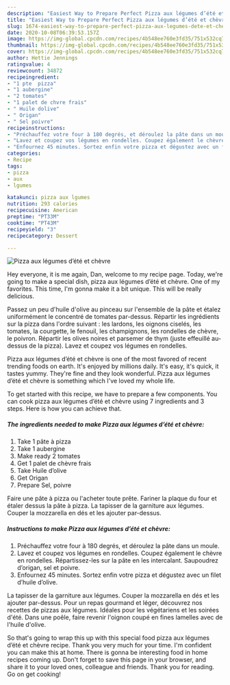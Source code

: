 ```yaml
---
description: "Easiest Way to Prepare Perfect Pizza aux légumes d’été et chèvre"
title: "Easiest Way to Prepare Perfect Pizza aux légumes d’été et chèvre"
slug: 1674-easiest-way-to-prepare-perfect-pizza-aux-legumes-dete-et-chevre
date: 2020-10-08T06:39:53.157Z
image: https://img-global.cpcdn.com/recipes/4b548ee760e3fd35/751x532cq70/pizza-aux-legumes-dete-et-chevre-photo-principale-de-la-recette.jpg
thumbnail: https://img-global.cpcdn.com/recipes/4b548ee760e3fd35/751x532cq70/pizza-aux-legumes-dete-et-chevre-photo-principale-de-la-recette.jpg
cover: https://img-global.cpcdn.com/recipes/4b548ee760e3fd35/751x532cq70/pizza-aux-legumes-dete-et-chevre-photo-principale-de-la-recette.jpg
author: Hettie Jennings
ratingvalue: 4
reviewcount: 34872
recipeingredient:
- "1 pte  pizza"
- "1 aubergine"
- "2 tomates"
- "1 palet de chvre frais"
- " Huile dolive"
- " Origan"
- " Sel poivre"
recipeinstructions:
- "Préchauffez votre four à 180 degrés, et déroulez la pâte dans un moule."
- "Lavez et coupez vos légumes en rondelles. Coupez également le chèvre en rondelles. Répartissez-les sur la pâte en les intercalant. Saupoudrez d’origan, sel et poivre."
- "Enfournez 45 minutes. Sortez enfin votre pizza et dégustez avec un filet d’huile d’olive."
categories:
- Recipe
tags:
- pizza
- aux
- lgumes

katakunci: pizza aux lgumes 
nutrition: 293 calories
recipecuisine: American
preptime: "PT33M"
cooktime: "PT43M"
recipeyield: "3"
recipecategory: Dessert

---
```



![Pizza aux légumes d’été et chèvre](https://img-global.cpcdn.com/recipes/4b548ee760e3fd35/751x532cq70/pizza-aux-legumes-dete-et-chevre-photo-principale-de-la-recette.jpg)

Hey everyone, it is me again, Dan, welcome to my recipe page. Today, we're going to make a special dish, pizza aux légumes d’été et chèvre. One of my favorites. This time, I'm gonna make it a bit unique. This will be really delicious.

Passez un peu d&#39;huile d&#39;olive au pinceau sur l&#39;ensemble de la pâte et étalez uniformément le concentré de tomates par-dessus. Répartir les ingrédients sur la pizza dans l&#39;ordre suivant : les lardons, les oignons ciselés, les tomates, la courgette, le fenouil, les champignons, les rondelles de chèvre, le poivron. Répartir les olives noires et parsemer de thym (juste effeuillé au-dessus de la pizza). Lavez et coupez vos légumes en rondelles.

Pizza aux légumes d’été et chèvre is one of the most favored of recent trending foods on earth. It's enjoyed by millions daily. It's easy, it's quick, it tastes yummy. They're fine and they look wonderful. Pizza aux légumes d’été et chèvre is something which I've loved my whole life.


To get started with this recipe, we have to prepare a few components. You can cook pizza aux légumes d’été et chèvre using 7 ingredients and 3 steps. Here is how you can achieve that.

<!--inarticleads1-->

##### The ingredients needed to make Pizza aux légumes d’été et chèvre:

1. Take 1 pâte à pizza
1. Take 1 aubergine
1. Make ready 2 tomates
1. Get 1 palet de chèvre frais
1. Take  Huile d’olive
1. Get  Origan
1. Prepare  Sel, poivre


Faire une pâte à pizza ou l&#39;acheter toute prête. Fariner la plaque du four et étaler dessus la pâte à pizza. La tapisser de la garniture aux légumes. Couper la mozzarella en dés et les ajouter par-dessus. 

<!--inarticleads2-->

##### Instructions to make Pizza aux légumes d’été et chèvre:

1. Préchauffez votre four à 180 degrés, et déroulez la pâte dans un moule.
1. Lavez et coupez vos légumes en rondelles. Coupez également le chèvre en rondelles. Répartissez-les sur la pâte en les intercalant. Saupoudrez d’origan, sel et poivre.
1. Enfournez 45 minutes. Sortez enfin votre pizza et dégustez avec un filet d’huile d’olive.


La tapisser de la garniture aux légumes. Couper la mozzarella en dés et les ajouter par-dessus. Pour un repas gourmand et léger, découvrez nos recettes de pizzas aux légumes. Idéales pour les végétariens et les soirées d&#39;été. Dans une poêle, faire revenir l&#39;oignon coupé en fines lamelles avec de l&#39;huile d&#39;olive. 

So that's going to wrap this up with this special food pizza aux légumes d’été et chèvre recipe. Thank you very much for your time. I'm confident you can make this at home. There is gonna be interesting food in home recipes coming up. Don't forget to save this page in your browser, and share it to your loved ones, colleague and friends. Thank you for reading. Go on get cooking!
